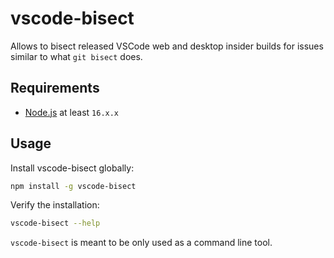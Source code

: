 # vscode-bisect
Allows to bisect released VSCode web and desktop insider builds for issues similar to what `git bisect` does.

## Requirements

- [Node.js](https://nodejs.org/en/) at least `16.x.x`

## Usage

Install vscode-bisect globally:

```sh
npm install -g vscode-bisect
```

Verify the installation:

```sh
vscode-bisect --help
```

`vscode-bisect` is meant to be only used as a command line tool.

